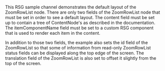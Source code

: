 This RSG sample channel demonstrates the default layout of the ZoomRowList node. There are only two fields of the ZoomRowList node that must be set in order to see a default layout. The content field must be set up to contain a tree of ContentNode's as described in the documentation. The itemComponentName field must be set to a custom RSG component that is used to render each item in the content.

In addition to those two fields, the example also sets the id field of the ZoomRowList so that some of information from read-only ZoomRowList status fields can be displayed along the top edge of the screen. The translation field of the ZoomRowList is also set to offset it slightly from the top of the screen.
